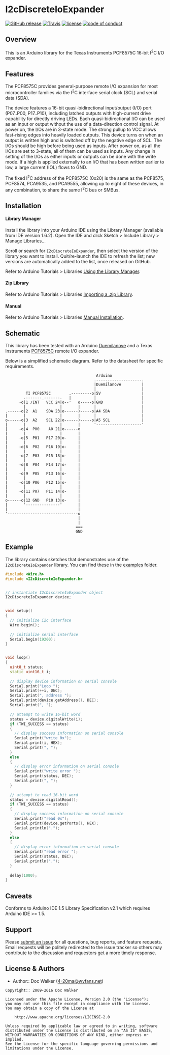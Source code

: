 # I2cDiscreteIoExpander
[![GitHub release](https://img.shields.io/github/release/4-20ma/I2cDiscreteIoExpander.svg?maxAge=3600)][GitHub release]
[![Travis](https://img.shields.io/travis/4-20ma/I2cDiscreteIoExpander.svg?maxAge=3600)][Travis]
[![license](https://img.shields.io/github/license/4-20ma/I2cDiscreteIoExpander.svg?maxAge=3600)][license]
[![code of conduct](https://img.shields.io/badge/%E2%9D%A4-code%20of%20conduct-blue.svg?maxAge=3600)][code of conduct]

[GitHub release]:   https://github.com/4-20ma/I2cDiscreteIoExpander
[Travis]:           https://travis-ci.org/4-20ma/I2cDiscreteIoExpander
[license]:          LICENSE
[code of conduct]:  CODE_OF_CONDUCT.md


## Overview
This is an Arduino library for the Texas Instruments PCF8575C 16-bit I<sup>2</sup>C I/O expander.


## Features
The PCF8575C provides general-purpose remote I/O expansion for most microcontroller families via the I<sup>2</sup>C interface serial clock (SCL) and serial data (SDA).

The device features a 16-bit quasi-bidirectional input/output (I/O) port (P07..P00, P17..P10), including latched outputs with high-current drive capability for directly driving LEDs. Each quasi-bidirectional I/O can be used as an input or output without the use of a data-direction control signal. At power on, the I/Os are in 3-state mode. The strong pullup to VCC allows fast-rising edges into heavily loaded outputs. This device turns on when an output is written high and is switched off by the negative edge of SCL. The I/Os should be high before being used as inputs. After power on, as all the I/Os are set to 3-state, all of them can be used as inputs. Any change in setting of the I/Os as either inputs or outputs can be done with the write mode. If a high is applied externally to an I/O that has been written earlier to low, a large current (IOL) flows to GND.

The fixed I<sup>2</sup>C address of the PCF8575C (0x20) is the same as the PCF8575, PCF8574, PCA9535, and PCA9555, allowing up to eight of these devices, in any combination, to share the same I<sup>2</sup>C bus or SMBus.


## Installation

#### Library Manager
Install the library into your Arduino IDE using the Library Manager (available from IDE version 1.6.2). Open the IDE and click Sketch > Include Library > Manage Libraries&hellip;

Scroll or search for `I2cDiscreteIoExpander`, then select the version of the library you want to install. Quit/re-launch the IDE to refresh the list; new versions are automatically added to the list, once released on GitHub.

Refer to Arduino Tutorials > Libraries [Using the Library Manager](https://www.arduino.cc/en/Guide/Libraries#toc3).

#### Zip Library
Refer to Arduino Tutorials > Libraries [Importing a .zip Library](https://www.arduino.cc/en/Guide/Libraries#toc4).

#### Manual
Refer to Arduino Tutorials > Libraries [Manual Installation](https://www.arduino.cc/en/Guide/Libraries#toc5).


## Schematic
This library has been tested with an Arduino [Duemilanove](http://www.arduino.cc/en/Main/ArduinoBoardDuemilanove) and a Texas Instruments [PCF8575C](http://www.ti.com/product/pcf8575c) remote I/O expander.

Below is a simplified schematic diagram. Refer to the datasheet for specific requirements.

```
                                        Arduino
                                       .--------------------.
                                       |Duemilanove         |
                                       |                    |
         TI PCF8575C        .---------o|5V                  |
        .-------_-------.   |          |                    |
      -o|1 /INT   VCC 24|o--'   o-----o|GND                 |
        |               |       |      |                    |
.------o|2  A1    SDA 23|o------)-----o|A4 SDA              |
|       |               |       |      |                    |
o------o|3  A2    SCL 22|o------)-----o|A5 SCL              |
|       |               |       |      '--------------------'
|     -o|4  P00    A0 21|o------o
|       |               |       |
|     -o|5  P01   P17 20|o-     |
|       |               |       |
|     -o|6  P02   P16 19|o-     |
|       |               |       |
|     -o|7  P03   P15 18|o-     |
|       |               |       |
|     -o|8  P04   P14 17|o-     |
|       |               |       |
|     -o|9  P05   P13 16|o-     |
|       |               |       |
|     -o|10 P06   P12 15|o-     |
|       |               |       |
|     -o|11 P07   P11 14|o-     |
|       |               |       |
o------o|12 GND   P10 13|o-     |
|       '---------------'       |
|                               |
'-------------------------------o
                                |
                                |
                               ===
                               GND
```


## Example
The library contains sketches that demonstrates use of the `I2cDiscreteIoExpander` library. You can find these in the [examples](/4-20ma/I2cDiscreteIoExpander/tree/master/examples/) folder.

``` cpp
#include <Wire.h>
#include <I2cDiscreteIoExpander.h>


// instantiate I2cDiscreteIoExpander object
I2cDiscreteIoExpander device;


void setup()
{
  // initialize i2c interface
  Wire.begin();
  
  // initialize serial interface
  Serial.begin(19200);
}


void loop()
{
  uint8_t status;
  static uint16_t i;
  
  // display device information on serial console
  Serial.print("Loop ");
  Serial.print(++i, DEC);
  Serial.print(", address ");
  Serial.print(device.getAddress(), DEC);
  Serial.print(", ");
  
  // attempt to write 16-bit word
  status = device.digitalWrite(i);
  if (TWI_SUCCESS == status)
  {
    // display success information on serial console
    Serial.print("write 0x");
    Serial.print(i, HEX);
    Serial.print(", ");
  }
  else
  {
    // display error information on serial console
    Serial.print("write error ");
    Serial.print(status, DEC);
    Serial.print(", ");
  }
  
  // attempt to read 16-bit word
  status = device.digitalRead();
  if (TWI_SUCCESS == status)
  {
    // display success information on serial console
    Serial.print("read 0x");
    Serial.print(device.getPorts(), HEX);
    Serial.println(".");
  }
  else
  {
    // display error information on serial console
    Serial.print("read error ");
    Serial.print(status, DEC);
    Serial.println(".");
  }
  
  delay(1000);
}
```


## Caveats
Conforms to Arduino IDE 1.5 Library Specification v2.1 which requires Arduino IDE >= 1.5.


## Support
Please [submit an issue](https://github.com/4-20ma/I2cDiscreteIoExpander/issues) for all questions, bug reports, and feature requests. Email requests will be politely redirected to the issue tracker so others may contribute to the discussion and requestors get a more timely response.


## License & Authors

- Author:: Doc Walker ([4-20ma@wvfans.net](mailto:4-20ma@wvfans.net))

```
Copyright:: 2009-2016 Doc Walker

Licensed under the Apache License, Version 2.0 (the "License");
you may not use this file except in compliance with the License.
You may obtain a copy of the License at

    http://www.apache.org/licenses/LICENSE-2.0

Unless required by applicable law or agreed to in writing, software
distributed under the License is distributed on an "AS IS" BASIS,
WITHOUT WARRANTIES OR CONDITIONS OF ANY KIND, either express or implied.
See the License for the specific language governing permissions and
limitations under the License.
```
